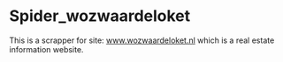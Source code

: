 # Spider_wozwaardeloket
This is a scrapper for site: www.wozwaardeloket.nl which is a real estate information website.

